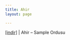 ```yaml
---
title: Ahir
layout: page

---
```

<a href="https://cloud.mail.ru/public/61179934e543/Ahir%20-%20Sample%20Ordusu" target="_blank">[indir]</a>   |   Ahir &#8211; Sample Ordusu